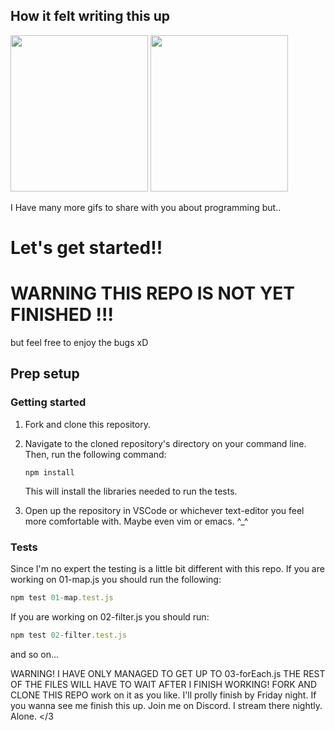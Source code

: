 ## How it felt writing this up

<img src="https://media.giphy.com/media/wGEymBvo6FUlR9bbda/giphy-downsized-large.gif" style="height: 250px; width: 220px"/>

<img src="https://media.giphy.com/media/K7StRcr7hagJpXROmb/giphy.gif" style="height: 250px; width: 220px"/>


I Have many more gifs to share with you about programming but..
# Let's get started!!

# WARNING THIS REPO IS NOT YET FINISHED !!!
but feel free to enjoy the bugs xD
## Prep setup

### Getting started

1. Fork and clone this repository.

1. Navigate to the cloned repository's directory on your command line. Then, run the following command:

   ```
   npm install
   ```

   This will install the libraries needed to run the tests.

1. Open up the repository in VSCode or whichever text-editor you feel more comfortable with. Maybe even vim or emacs. ^_^

### Tests

Since I'm no expert the testing is a little bit different with this repo. If you are working on 01-map.js you should run the following:

```javascript
npm test 01-map.test.js
```

If you are working on 02-filter.js you should run:

```javascript
npm test 02-filter.test.js
```
and so on...

WARNING!
I HAVE ONLY MANAGED TO GET UP TO 03-forEach.js
THE REST OF THE FILES WILL HAVE TO WAIT AFTER I FINISH WORKING!
FORK AND CLONE THIS REPO work on it as you like. I'll prolly finish by Friday night. If you wanna see me finish this up. Join me on Discord. I stream there nightly. Alone. </3
